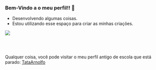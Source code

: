 ### Bem-Vindo a o meu perfil!! 💝


 - Desenvolvendo algumas coisas.
 - Estou utilizando esse espaço para criar as minhas criações.

![](https://media.tenor.com/vZZEPrwfe6AAAAAi/happy-amine.gif)

<br><br>




Qualquer coisa, você pode visitar o meu perfil antigo de escola que está parado:
[TataArnolfo](https://github.com/TataArnolfo/TataArnolfo)
